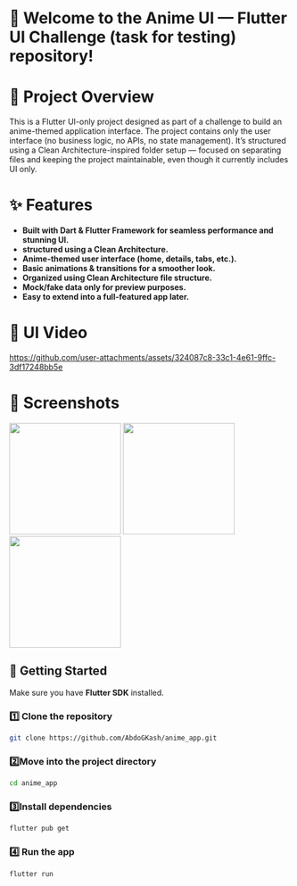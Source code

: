 # 🚀 Welcome to the Anime UI — Flutter UI Challenge (task for testing) repository!


# 🔧 Project Overview
This is a Flutter UI-only project designed as part of a challenge to build an anime-themed application interface.
The project contains only the user interface (no business logic, no APIs, no state management).
It’s structured using a Clean Architecture-inspired folder setup — focused on separating files and keeping the project maintainable, even though it currently includes UI only.




# ✨ Features

* **Built with Dart & Flutter Framework for seamless performance and stunning UI.**<br>
* **structured using a Clean Architecture.**<br>
* **Anime-themed user interface (home, details, tabs, etc.).**<br>
* **Basic animations & transitions for a smoother look.**<br>
* **Organized using Clean Architecture file structure.**<br>
* **Mock/fake data only for preview purposes.**<br>
* **Easy to extend into a full-featured app later.**<br>



# 🎨 UI Video


https://github.com/user-attachments/assets/324087c8-33c1-4e61-9ffc-3df17248bb5e


# 📸 Screenshots


<img src="https://github.com/user-attachments/assets/8b10f90b-7423-4395-ade2-8f7db628baa6" width="200">
<img src="https://github.com/user-attachments/assets/e30c4e54-d285-4ad5-899f-9d8ac65e4d03" width="200">
<img src="https://github.com/user-attachments/assets/dfd023c5-7b50-4961-a80c-4a7f51c73b6e" width="200">



## 🚀 Getting Started

Make sure you have **Flutter SDK** installed.

### 1️⃣ Clone the repository
```bash
git clone https://github.com/AbdoGKash/anime_app.git
```
### 2️⃣Move into the project directory
```bash
cd anime_app
```
### 3️⃣Install dependencies
```bash
flutter pub get
```
### 4️⃣ Run the app
```bash
flutter run
```
